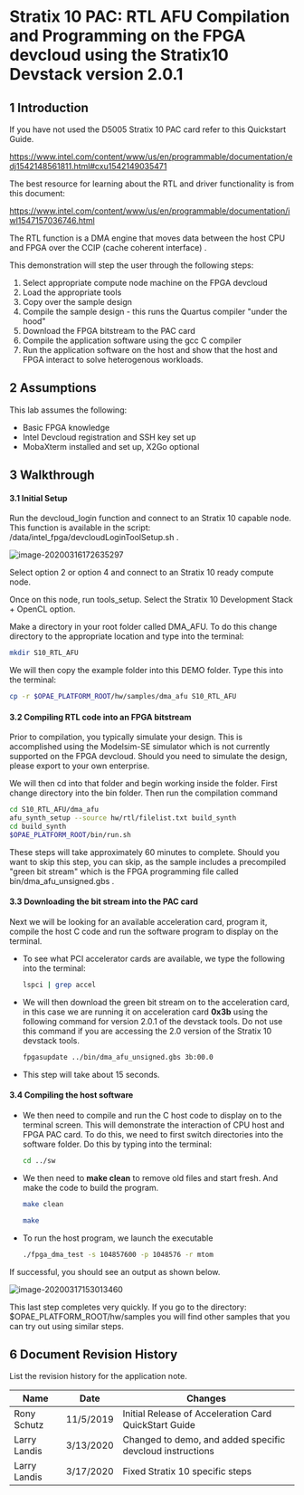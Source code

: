 

# Stratix 10 PAC: RTL AFU Compilation and Programming on the FPGA devcloud using the Stratix10 Devstack version 2.0.1

 

## 1       Introduction

If you have not used the D5005 Stratix 10  PAC card refer to this Quickstart Guide.

https://www.intel.com/content/www/us/en/programmable/documentation/edj1542148561811.html#cxu1542149035471

The best resource for learning about the RTL and driver functionality is from this document: 

https://www.intel.com/content/www/us/en/programmable/documentation/iwl1547157036746.html

The RTL function is a DMA engine that moves data between the host CPU and FPGA over the CCIP (cache coherent interface) .

This demonstration will step the user through the following steps:

1. Select appropriate compute node machine on the FPGA devcloud
2. Load the appropriate tools
3. Copy over the sample design
4. Compile the sample design - this runs the Quartus compiler "under the hood"
5. Download the FPGA bitstream to the PAC card
6. Compile the application software using the gcc C compiler
7. Run the application software on the host and show that the host and FPGA interact to solve heterogenous workloads.



## 2       Assumptions

This lab assumes the following:

- Basic FPGA knowledge
- Intel Devcloud registration and SSH key set up
- MobaXterm installed and set up, X2Go optional



## 3       Walkthrough

#### 3.1            Initial Setup

Run the devcloud_login function and connect to an Stratix 10 capable node. This function is available in the script: /data/intel_fpga/devcloudLoginToolSetup.sh .

![image-20200316172635297](https://user-images.githubusercontent.com/59750149/77004891-17a6d900-691d-11ea-8b3f-433673cc4962.png)

Select option 2 or option 4 and connect to an Stratix 10 ready compute node.



Once on this node, run tools_setup. Select the Stratix 10 Development Stack + OpenCL option.

Make a directory in your root folder called DMA_AFU. To do this change directory to the appropriate location and type into the terminal:

```bash
mkdir S10_RTL_AFU
```

We will then copy the example folder into this DEMO folder. Type this into the terminal:

```bash
cp -r $OPAE_PLATFORM_ROOT/hw/samples/dma_afu S10_RTL_AFU
```

#### 3.2 Compiling RTL code into an FPGA bitstream

Prior to compilation, you typically simulate your design. This is accomplished using the Modelsim-SE simulator which is not currently supported on the FPGA devcloud. Should you need to simulate the design, please export to your own enterprise.

We will then cd into that folder and begin working inside the folder. First change directory into the bin folder. Then run the compilation command

```bash
cd S10_RTL_AFU/dma_afu
afu_synth_setup --source hw/rtl/filelist.txt build_synth
cd build_synth
$OPAE_PLATFORM_ROOT/bin/run.sh
```

These steps will take approximately 60 minutes to complete. Should you want to skip this step, you can skip, as the sample includes a precompiled "green bit stream" which is the FPGA programming file called bin/dma_afu_unsigned.gbs .



#### 3.3 Downloading the bit stream into the PAC card

Next we will be looking for an available acceleration card, program it, compile the host C code and run the software program to display on the terminal.

- To see what PCI accelerator cards are available, we type the following into the terminal:

  ```bash
  lspci | grep accel
  ```

- We will then download the green bit stream on to the acceleration card, in this case we are running it on acceleration card **0x3b** using the following command for version 2.0.1 of the devstack tools. Do not use this command if you are accessing the 2.0 version of the Stratix 10 devstack tools.

  ```bash
  fpgasupdate ../bin/dma_afu_unsigned.gbs 3b:00.0
  ```

- This step will take about 15 seconds. 

#### 3.4 Compiling the host software

- We then need to compile and run the C host code to display on to the terminal screen. This will demonstrate the interaction of CPU host and FPGA PAC card. To do this, we need to first switch directories into the software folder. Do this by typing into the terminal:

  ```bash
  cd ../sw
  ```

- We then need to **make clean** to remove old files and start fresh. And make the code to build the program.

  ```bash
  make clean
  ```

  ```bash
  make
  ```

- To run the host program, we launch the executable

  ```bash
  ./fpga_dma_test -s 104857600 -p 1048576 -r mtom
  ```

If successful, you should see an output as shown below.

![image-20200317153013460](https://user-images.githubusercontent.com/59750149/77005409-fb576c00-691d-11ea-9ac3-68ef69067bc1.png)

   

This last step completes very quickly. If you go to the directory: $OPAE_PLATFORM_ROOT/hw/samples you will find other samples that you can try out using similar steps.

## 6       Document Revision History

List the revision history for the application note.

| Name         | Date      | Changes                                                   |
| ------------ | --------- | --------------------------------------------------------- |
| Rony Schutz  | 11/5/2019 | Initial Release of Acceleration   Card QuickStart Guide   |
| Larry Landis | 3/13/2020 | Changed to demo, and added specific devcloud instructions |
| Larry Landis | 3/17/2020 | Fixed Stratix 10 specific steps                           |



 
